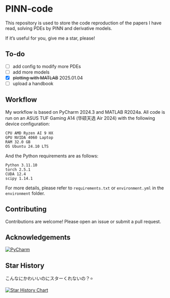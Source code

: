 # PINN-code

This repository is used to store the code reproduction of the papers I have read, solving PDEs by PINN and derivative
models.

If it’s useful for you, give me a star, please!

## To-do

- [ ] add config to modify more PDEs
- [ ] add more models
- [x] ~~plotting with MATLAB~~ 2025.01.04
- [ ] upload a handbook

## Workflow

My workflow is based on PyCharm 2024.3 and MATLAB R2024a. All code is run on an ASUS TUF Gaming A14 (华硕天选 Air 2024)
with the following device configuration: 

```
CPU AMD Ryzen AI 9 HX
GPU NVIDA 4060 Laptop
RAM 32.0 GB
OS Ubuntu 24.10 LTS
```

And the Python requirements are as follows:

```
Python 3.11.10
torch 2.5.1 
CUDA 12.4 
scipy 1.14.1
```

For more details, please refer to `requirements.txt` or `environment.yml` in the `environment` folder.

## Contributing

Contributions are welcome! Please open an issue or submit a pull request.

## Acknowledgements

[![PyCharm](https://resources.jetbrains.com/storage/products/company/brand/logos/PyCharm_icon.svg)](https://www.jetbrains.com/pycharm/)

## Star History

こんなにかわいいのにスターくれないの？⭐

[![Star History Chart](https://api.star-history.com/svg?repos=Ashecy/pinn-code&type=Date)](https://star-history.com/#Ashecy/pinn-code&Date)
